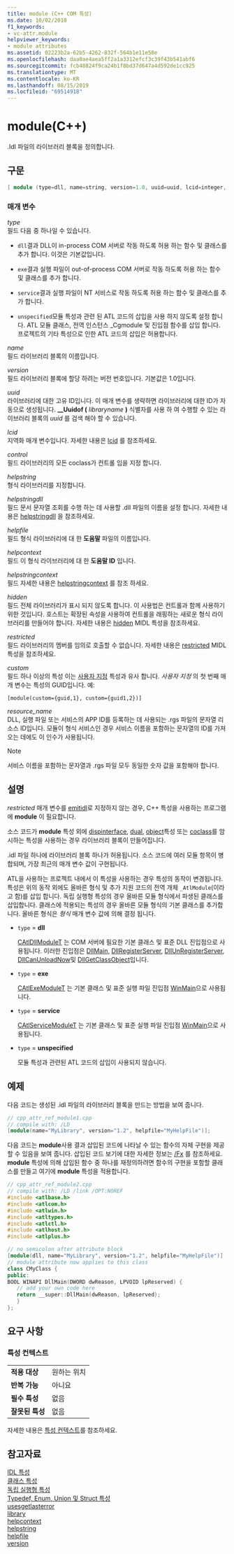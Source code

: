 ```yaml
---
title: module (C++ COM 특성)
ms.date: 10/02/2018
f1_keywords:
- vc-attr.module
helpviewer_keywords:
- module attributes
ms.assetid: 02223b2a-62b5-4262-832f-564b1e11e58e
ms.openlocfilehash: daa0ae4aea5ff2a1a3312efcf3c39f43b541abf6
ms.sourcegitcommit: fcb48824f9ca24b1f8bd37d647a4d592de1cc925
ms.translationtype: MT
ms.contentlocale: ko-KR
ms.lasthandoff: 08/15/2019
ms.locfileid: "69514918"
---
```

# <a name="module-c"></a>module(C++)

.Idl 파일의 라이브러리 블록을 정의합니다.

## <a name="syntax"></a>구문

```cpp
[ module (type=dll, name=string, version=1.0, uuid=uuid, lcid=integer, control=boolean, helpstring=string, helpstringdll=string, helpfile=string, helpcontext=integer, helpstringcontext=integer, hidden=boolean, restricted=boolean, custom=string, resource_name=string,) ];
```

### <a name="parameters"></a>매개 변수

*type*<br/>
필드 다음 중 하나일 수 있습니다.

- `dll`결과 DLL이 in-process COM 서버로 작동 하도록 허용 하는 함수 및 클래스를 추가 합니다. 이것은 기본값입니다.

- `exe`결과 실행 파일이 out-of-process COM 서버로 작동 하도록 허용 하는 함수 및 클래스를 추가 합니다.

- `service`결과 실행 파일이 NT 서비스로 작동 하도록 허용 하는 함수 및 클래스를 추가 합니다.

- `unspecified`모듈 특성과 관련 된 ATL 코드의 삽입을 사용 하지 않도록 설정 합니다. ATL 모듈 클래스, 전역 인스턴스 _Cgmodule 및 진입점 함수를 삽입 합니다. 프로젝트의 기타 특성으로 인한 ATL 코드의 삽입은 허용합니다.

*name*<br/>
필드 라이브러리 블록의 이름입니다.

*version*<br/>
필드 라이브러리 블록에 할당 하려는 버전 번호입니다. 기본값은 1.0입니다.

*uuid*<br/>
라이브러리에 대한 고유 ID입니다. 이 매개 변수를 생략하면 라이브러리에 대한 ID가 자동으로 생성됩니다. **__Uuidof (** *libraryname* **)** 식별자를 사용 하 여 수행할 수 있는 라이브러리 블록의 *uuid* 를 검색 해야 할 수 있습니다.

*lcid*<br/>
지역화 매개 변수입니다. 자세한 내용은 [lcid](/windows/win32/Midl/lcid) 를 참조하세요.

*control*<br/>
필드 라이브러리의 모든 coclass가 컨트롤 임을 지정 합니다.

*helpstring*<br/>
형식 라이브러리를 지정합니다.

*helpstringdll*<br/>
필드 문서 문자열 조회를 수행 하는 데 사용할 .dll 파일의 이름을 설정 합니다. 자세한 내용은 [helpstringdll](/windows/win32/Midl/helpstringdll) 을 참조하세요.

*helpfile*<br/>
필드 형식 라이브러리에 대 한 **도움말** 파일의 이름입니다.

*helpcontext*<br/>
필드 이 형식 라이브러리에 대 한 **도움말 ID** 입니다.

*helpstringcontext*<br/>
필드 자세한 내용은 [helpstringcontext](helpstringcontext.md) 를 참조 하세요.

*hidden*<br/>
필드 전체 라이브러리가 표시 되지 않도록 합니다. 이 사용법은 컨트롤과 함께 사용하기 위한 것입니다. 호스트는 확장된 속성을 사용하여 컨트롤을 래핑하는 새로운 형식 라이브러리를 만들어야 합니다. 자세한 내용은 [hidden](/windows/win32/Midl/hidden) MIDL 특성을 참조하세요.

*restricted*<br/>
필드 라이브러리의 멤버를 임의로 호출할 수 없습니다. 자세한 내용은 [restricted](/windows/win32/Midl/restricted) MIDL 특성을 참조하세요.

*custom*<br/>
필드 하나 이상의 특성 이는 [사용자 지정](custom-cpp.md) 특성과 유사 합니다. *사용자 지정* 의 첫 번째 매개 변수는 특성의 GUID입니다. 예:

```
[module(custom={guid,1}, custom={guid1,2})]
```

*resource_name*<br/>
DLL, 실행 파일 또는 서비스의 APP ID를 등록하는 데 사용되는 .rgs 파일의 문자열 리소스 ID입니다. 모듈이 형식 서비스인 경우 서비스 이름을 포함하는 문자열의 ID를 가져오는 데에도 이 인수가 사용됩니다.

> [!NOTE]
> 서비스 이름을 포함하는 문자열과 .rgs 파일 모두 동일한 숫자 값을 포함해야 합니다.

## <a name="remarks"></a>설명

*restricted* 매개 변수를 [emitidl](emitidl.md)로 지정하지 않는 경우, C++ 특성을 사용하는 프로그램에 **module** 이 필요합니다.

소스 코드가 **module** 특성 외에 [dispinterface](dispinterface.md), [dual](dual.md), [object](object-cpp.md)특성 또는 [coclass](coclass.md)를 암시하는 특성을 사용하는 경우 라이브러리 블록이 만들어집니다.

.idl 파일 하나에 라이브러리 블록 하나가 허용됩니다. 소스 코드에 여러 모듈 항목이 병합되며, 가장 최근의 매개 변수 값이 구현됩니다.

ATL을 사용하는 프로젝트 내에서 이 특성을 사용하는 경우 특성의 동작이 변경됩니다. 특성은 위의 동작 외에도 올바른 형식 및 추가 지원 코드의 전역 개체 `_AtlModule`(이라고 함)를 삽입 합니다. 독립 실행형 특성의 경우 올바른 모듈 형식에서 파생된 클래스를 삽입합니다. 클래스에 적용되는 특성의 경우 올바른 모듈 형식의 기본 클래스를 추가합니다. 올바른 형식은 *형식* 매개 변수 값에 의해 결정 됩니다.

- `type` = **dll**

   [CAtlDllModuleT](../../atl/reference/catldllmodulet-class.md) 는 COM 서버에 필요한 기본 클래스 및 표준 DLL 진입점으로 사용됩니다. 이러한 진입점은 [DllMain](/windows/win32/Dlls/dllmain), [DllRegisterServer](/windows/win32/api/olectl/nf-olectl-dllregisterserver), [DllUnRegisterServer](/windows/win32/api/olectl/nf-olectl-dllunregisterserver), [DllCanUnloadNow](/windows/win32/api/combaseapi/nf-combaseapi-dllcanunloadnow)및 [DllGetClassObject](/previous-versions//dd797891\(v=vs.85\))입니다.

- `type` = **exe**

   [CAtlExeModuleT](../../atl/reference/catlexemodulet-class.md) 는 기본 클래스 및 표준 실행 파일 진입점 [WinMain](/windows/win32/api/winbase/nf-winbase-winmain)으로 사용됩니다.

- `type` = **service**

   [CAtlServiceModuleT](../../atl/reference/catlservicemodulet-class.md) 는 기본 클래스 및 표준 실행 파일 진입점 [WinMain](/windows/win32/api/winbase/nf-winbase-winmain)으로 사용됩니다.

- `type` = **unspecified**

   모듈 특성과 관련된 ATL 코드의 삽입이 사용되지 않습니다.

## <a name="example"></a>예제

다음 코드는 생성된 .idl 파일의 라이브러리 블록을 만드는 방법을 보여 줍니다.

```cpp
// cpp_attr_ref_module1.cpp
// compile with: /LD
[module(name="MyLibrary", version="1.2", helpfile="MyHelpFile")];
```

다음 코드는 **module**사용 결과 삽입된 코드에 나타날 수 있는 함수의 자체 구현을 제공할 수 있음을 보여 줍니다. 삽입된 코드 보기에 대한 자세한 정보는 [/Fx](../../build/reference/fx-merge-injected-code.md) 를 참조하세요. **module** 특성에 의해 삽입된 함수 중 하나를 재정의하려면 함수의 구현을 포함할 클래스를 만들고 여기에 **module** 특성을 적용합니다.

```cpp
// cpp_attr_ref_module2.cpp
// compile with: /LD /link /OPT:NOREF
#include <atlbase.h>
#include <atlcom.h>
#include <atlwin.h>
#include <atltypes.h>
#include <atlctl.h>
#include <atlhost.h>
#include <atlplus.h>

// no semicolon after attribute block
[module(dll, name="MyLibrary", version="1.2", helpfile="MyHelpFile")]
// module attribute now applies to this class
class CMyClass {
public:
BOOL WINAPI DllMain(DWORD dwReason, LPVOID lpReserved) {
   // add your own code here
   return __super::DllMain(dwReason, lpReserved);
   }
};
```

## <a name="requirements"></a>요구 사항

### <a name="attribute-context"></a>특성 컨텍스트

|||
|-|-|
|**적용 대상**|원하는 위치|
|**반복 가능**|아니요|
|**필수 특성**|없음|
|**잘못된 특성**|없음|

자세한 내용은 [특성 컨텍스트](cpp-attributes-com-net.md#contexts)를 참조하세요.

## <a name="see-also"></a>참고자료

[IDL 특성](idl-attributes.md)<br/>
[클래스 특성](class-attributes.md)<br/>
[독립 실행형 특성](stand-alone-attributes.md)<br/>
[Typedef, Enum, Union 및 Struct 특성](typedef-enum-union-and-struct-attributes.md)<br/>
[usesgetlasterror](usesgetlasterror.md)<br/>
[library](/windows/win32/Midl/library)<br/>
[helpcontext](helpcontext.md)<br/>
[helpstring](helpstring.md)<br/>
[helpfile](helpfile.md)<br/>
[version](version-cpp.md)